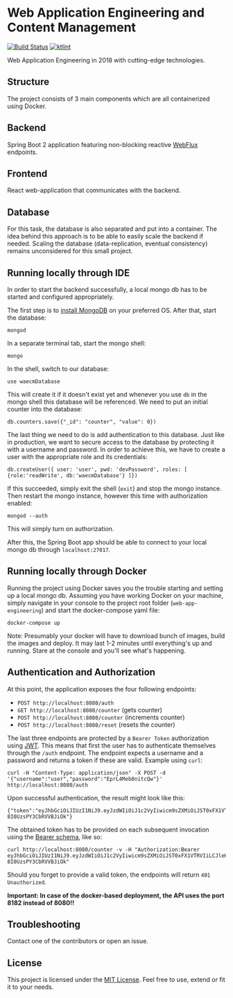 # Web Application Engineering and Content Management 
[![Build Status](https://travis-ci.com/fuvidani/web-app-engineering.svg?token=nWakM5wh7rnyXAfUiELD&branch=master)](https://travis-ci.com/fuvidani/web-app-engineering)
[![ktlint](https://img.shields.io/badge/code%20style-%E2%9D%A4-FF4081.svg)](https://ktlint.github.io/)

Web Application Engineering in 2018 with cutting-edge technologies.

## Structure
The project consists of 3 main components which are all containerized using Docker.

## Backend
Spring Boot 2 application featuring non-blocking reactive 
[WebFlux](https://docs.spring.io/spring/docs/5.0.0.BUILD-SNAPSHOT/spring-framework-reference/html/web-reactive.html#web-reactive) 
endpoints.

## Frontend
React web-application that communicates with the backend.

## Database
For this task, the database is also separated and put into a container. The idea behind this 
approach is to be able to easily scale the backend if needed. Scaling the database (data-replication,
eventual consistency) remains unconsidered for this small project.

## Running locally through IDE
In order to start the backend successfully, a local mongo db has to be started and configured appropriately.

The first step is to [install MongoDB](https://docs.mongodb.com/manual/administration/install-community/) on your preferred OS. 
After that, start the database:
 ```shell
 mongod
 ```
 In a separate terminal tab, start the mongo shell:
  ```shell
  mongo
  ```
In the shell, switch to our database:
  ```shell
  use waecmDatabase
  ```
This will create it if it doesn't exist yet and whenever you use ``db`` in the mongo shell this database
will be referenced. We need to put an initial counter into the database:
  ```shell
  db.counters.save({"_id": "counter", "value": 0})
  ```
The last thing we need to do is add authentication to this database. Just like in production, we want to secure
access to the database by protecting it with a username and password. In order to achieve this, we have to 
create a user with the appropriate role and its credentials:
  ```shell
  db.createUser({ user: 'user', pwd: 'devPassword', roles: [ {role:'readWrite', db:'waecmDatabase'} ]})
  ```
If this succeeded, simply exit the shell (``exit``) and stop the mongo instance. Then restart the mongo
instance, however this time with authorization enabled:
 ```shell
 mongod --auth
 ```
 This will simply turn on authorization.
 
After this, the Spring Boot app should be able to connect to your local mongo db through
`localhost:27017`. 
 
## Running locally through Docker
Running the project using Docker saves you the trouble starting and setting up a local 
mongo db. Assuming you have working Docker on your machine, simply navigate in your console
to the project root folder (`web-app-engineering`) and start the docker-compose yaml file:
 ```shell
 docker-compose up
 ```
Note: Presumably your docker will have to download bunch of images, build the images and deploy. 
It may last 1-2 minutes until everything's up and running. Stare at the console and you'll see what's happening.

## Authentication and Authorization
At this point, the application exposes the four following endpoints:

- `POST http://localhost:8080/auth`
- `GET http://localhost:8080/counter` (gets counter)
- `POST http://localhost:8080/counter` (increments counter)
- `POST http://localhost:8080/reset` (resets the counter)

The last three endpoints are protected by a `Bearer Token` authorization using [JWT](https://jwt.io/).
This means that first the user has to authenticate themselves through the `/auth` endpoint. 
The endpoint expects a username and a password and returns a token if these are valid.
Example using `curl`:
 ```shell
 curl -H "Content-Type: application/json" -X POST -d '{"username":"user","password":"EprL4Meb8nitcQw"}' http://localhost:8080/auth
 ```
Upon successful authentication, the result might look like this:
 ```shell
 {"token":"eyJhbGciOiJIUzI1NiJ9.eyJzdWIiOiJ1c2VyIiwicm9sZXMiOiJST0xFX1VTRVIiLCJleHAiOjE1MjE0ODExNTksImlhdCI6MTUyMTM5NDc1OX0.eDPMllIQoatJq657WEd6GMv-8I0UzsPY3CbRVVBJiOk"}
 ```
The obtained token has to be provided on each subsequent invocation using the [Bearer schema](https://tools.ietf.org/html/rfc6750),
like so:
 ```shell
 curl http://localhost:8080/counter -v -H "Authorization:Bearer eyJhbGciOiJIUzI1NiJ9.eyJzdWIiOiJ1c2VyIiwicm9sZXMiOiJST0xFX1VTRVIiLCJleHAiOjE1MjE0ODExNTksImlhdCI6MTUyMTM5NDc1OX0.eDPMllIQoatJq657WEd6GMv-8I0UzsPY3CbRVVBJiOk"
 ```
Should you forget to provide a valid token, the endpoints will return `401 Unauthorized`.

**Important: In case of the docker-based deployment, the API uses the port 8182 instead of 8080!!**

## Troubleshooting
Contact one of the contributors or open an issue.

## License
This project is licensed under the [MIT License](https://opensource.org/licenses/MIT). Feel free to
use, extend or fit it to your needs.


